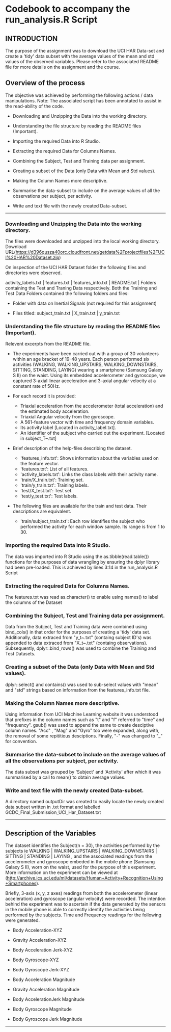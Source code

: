 # Codebook to accompany the run_analysis.R Script

## INTRODUCTION

The purpose of the assignment was to download the UCI HAR Data-set and create a 'tidy' data subset with the average values of the mean and std values of the observed variables. Please refer to the associated README file for more details on the assignment and the course.

## Overview of the process

The objective was achieved by performing the following actions / data manipulations.
Note: The associated script has been annotated to assist in the read-ability of the code.

* Downloading and Unzipping the Data into the working directory.

* Understanding the file structure by reading the README files (Important).

* Importing the required Data into R Studio.

* Extracting the required Data for Columns Names.

* Combining the Subject, Test and Training data per assignment.

* Creating a subset of the Data (only Data with Mean and Std values).

* Making the Column Names more descriptive.

* Summarise the data-subset to include on the average values of all the observations per subject, per activity.

* Write and text file with the newly created Data-subset.

***

### Downloading and Unzipping the Data into the working directory.

The files were downloaded and unzipped into the local working directory.
Download URL(https://d396qusza40orc.cloudfront.net/getdata%2Fprojectfiles%2FUCI%20HAR%20Dataset.zip)

On inspection of the UCI HAR Dataset folder the following files and directories were observed.

activity_labels.txt | features.txt | features_info.txt | README.txt | Folders containing the Test and Traning Data respectively. Both the Training and Test Data Folders contained the following folders and files:

* Folder with data on Inertial Signals (not required for this assignment)

* Files titled: subject_train.txt | X_train.txt | y_train.txt

### Understanding the file structure by reading the README files (Important).

Relevent excerpts from the README file.

* The experiments have been carried out with a group of 30 volunteers within an age bracket of 19-48 years. Each person performed six activities (WALKING, WALKING_UPSTAIRS, WALKING_DOWNSTAIRS, SITTING, STANDING, LAYING) wearing a smartphone (Samsung Galaxy S II) on the waist. Using its embedded accelerometer and gyroscope, we captured 3-axial linear acceleration and 3-axial angular velocity at a constant rate of 50Hz.

* For each record it is provided:
    + Triaxial acceleration from the accelerometer (total acceleration) and the estimated body acceleration.
    + Triaxial Angular velocity from the gyroscope.
    + A 561-feature vector with time and frequency domain variables. 
    + Its activity label [Located in activity_label.txt].
    + An identifier of the subject who carried out the experiment. [Located in subject_T~.txt]

* Brief description of the help-files describing the dataset.
    + 'features_info.txt': Shows information about the variables used on the feature vector.
    + 'features.txt': List of all features.
    + 'activity_labels.txt': Links the class labels with their activity name.
    + 'train/X_train.txt': Training set.
    + 'train/y_train.txt': Training labels.
    + 'test/X_test.txt': Test set.
    + 'test/y_test.txt': Test labels.

* The following files are available for the train and test data. Their descriptions are equivalent.
    + 'train/subject_train.txt': Each row identifies the subject who performed the activity for each window sample. Its range is from 1 to 30. 

### Importing the required Data into R Studio.
The data was imported into R Studio using the as.tibble(read.table()) functions for the purposes of data wrangling by ensuring the dplyr library had been pre-loaded. This is achieved by lines 3:14 in the run_analysis.R Script

### Extracting the required Data for Columns Names.
The features.txt was read as.character() to enable using names() to label the columns of the Dataset

### Combining the Subject, Test and Training data per assignment.
Data from the Subject, Test and Training data were combined using bind_cols() in that order for the purposes of creating a 'tidy' data set. Additionally, data extraced from "y_t~.txt" (containg subject ID's) was appended to data extraced from "X_t~.txt" (containg observations). Subsequently, dplyr::bind_rows() was used to combine the Training and Test Datasets.

### Creating a subset of the Data (only Data with Mean and Std values).
dplyr::select() and contains() was used to sub-select values with "mean" and "std" strings based on information from the features_info.txt file.

### Making the Column Names more descriptive.
Using information from UCI Machine Learning website it was understood that prefixes in the column names such as "t" and "f" referred to "time" and "frequency". gsub() was used to append the same to create desciptive column names. "Acc" , "Mag" and "Gyro" too were expanded, along with, the removal of some repititious desciptions. Finally, "-" was changed to "_" for convention.

### Summarise the data-subset to include on the average values of all the observations per subject, per activity.
The data subset was grouped by 'Subject' and 'Activity' after which it was summarised by a call to mean() to obtain average values.

### Write and text file with the newly created Data-subset.
A directory named outputDir was created to easily locate the newly created data subset written in .txt format and labelled GCDC_Final_Submission_UCI_Har_Dataset.txt

***

## Description of the Variables
The dataset identifies the Subject(n = 30), the activities performed by the subjects ie WALKING | WALKING_UPSTAIRS | WALKING_DOWNSTAIRS | SITTING | STANDING | LAYING , and the associated readings from the accelerometer and gyroscope embeded in the mobile phone (Samsung Galaxy S II), worn on the waist, used for the purpose of this experiment. More information on the experiment can be viewed at (http://archive.ics.uci.edu/ml/datasets/Human+Activity+Recognition+Using+Smartphones).

Briefly, 3-axis (x, y, z axes) readings from both the accelerometer (linear acceleration) and gyroscope (angular velocity) were recorded. The intention behind the experiment was to ascertain if the data generated by the sensors in the mobile phone is able to correctly identify the activities being performed by the subjects. Time and Frequency readings for the following were generated.

* Body Acceleration-XYZ

* Gravity Acceleration-XYZ

* Body Acceleration Jerk-XYZ

* Body Gyroscope-XYZ

* Body Gyroscope Jerk-XYZ

* Body Acceleration Magnitude

* Gravity Acceleration Magnitude

* Body AccelerationJerk Magnitude

* Body Gyroscope Magnitude

* Body Gyroscope Jerk Magnitude

***



